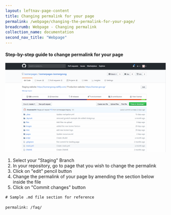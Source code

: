 ```yaml
---
layout: leftnav-page-content
title: Changing permalink for your page
permalink: /webpage/changing-the-permalink-for-your-page/
breadcrumb: Webpage - Changing permalink
collection_name: documentation
second_nav_title: "Webpage"
---
```

#### **Step-by-step guide to change permalink for your page**
![Change permalink for your webpage](/images/resources/changing-the-perma-link-of-your-webpages.gif)
1. Select your "Staging" Branch
2. In your repository, go to page that you wish to change the permalink
3. Click on "edit" pencil button
4. Change the permalink of your page by amending the section below inside the file
5. Click on "Commit changes" button

```
# Sample .md file section for reference

permalink: /faq/
```
